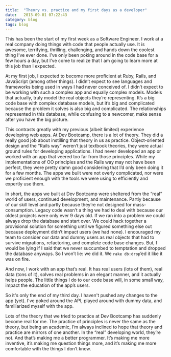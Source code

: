 ```yaml
---
title:  "Theory vs. practice and my first days as a developer"
date:   2013-09-01 07:22:43
category: blog
tags: blog
---
```


This has been the start of my first week as a Software Engineer. I work at a real company doing things with code that people actually use. It is awesome, terrifying, thrilling, challenging, and hands down the coolest thing I’ve ever done. I’ve only been poking around in the code base for a few hours a day, but I’ve come to realize that I am going to learn more at this job than I expected.

At my first job, I expected to become more proficient at Ruby, Rails, and JavaScript (among other things). I didn’t expect to see languages and frameworks being used in ways I had never conceived of. I didn’t expect to be working with such a complex app and equally complex models. Models that actually, truly model the real objects they’re representing. It’s a big code base with complex database models, but it’s big and complicated because the problem it solves is also big and complicated. The relationships represented in this database, while confusing to a newcomer, make sense after you have the big picture.

This contrasts greatly with my previous (albeit limited) experience developing web apps. At Dev Bootcamp, there is a lot of theory. They did a really good job about instilling that theory in us as practice. Object-oriented design and the “Rails way” weren’t just textbook theories, they were actual ground rules for developing applications. I had never developed an app or worked with an app that veered too far from those principles. While my implementations of OO principles and the Rails way may not have been perfect, they were pretty damn good considering that I’d only been doing it for a few months. The apps we built were not overly complicated, nor were we proficient enough with the tools we were using to efficiently and expertly use them.

In short, the apps we built at Dev Bootcamp were sheltered from the “real” world of users, continued development, and maintenance. Partly because of our skill level and partly because they’re not designed for mass-consumption. Legacy code wasn’t a thing we had to deal with because our oldest projects were only ever 9 days old. If we ran into a problem we could always drop the database and start over. We could hack together a provisional solution for something until we figured something else out because deployment didn’t impact users (we had none). I encouraged my team to consider our data and dummy users as real objects that had to survive migrations, refactoring, and complete code base changes. But, I would be lying if I said that we never succumbed to temptation and dropped the database anyways. So I won’t lie: we did it. We `rake db:drop`’ed it like it was on fire.

And now, I work with an app that’s real. It has real users (lots of them), real data (tons of it), solves real problems in an elegant manner, and it actually helps people. The little things I do to our code base will, in some small way, impact the education of the app’s users.

So it's only the end of my third day. I haven't pushed any changes to the app (yet). I've poked around the API, played around with dummy data, and familiarized myself with the app.

Lots of the theory that we tried to practice at Dev Bootcamp has suddenly become real for me. The practice of principles is never the same as the theory, but being an academic, I’m always inclined to hope that theory and practice are mirrors of one another. In the “real” developing world, they’re not. And that’s making me a better programmer. It’s making me more inventive, it’s making me question things more, and it’s making me more comfortable with the things I don’t know.
